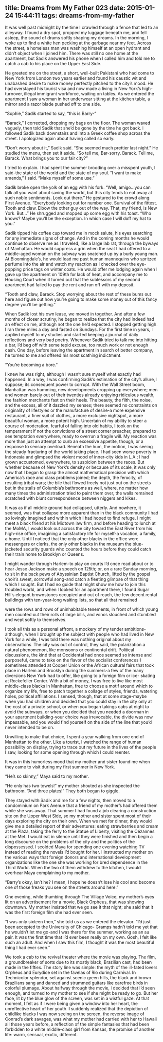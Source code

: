 title: Dreams from My Father 023
date: 2015-01-24 15:44:11
tags: dreams-from-my-father
---

It was well past midnight by the time I crawled through a fence that led to an alleyway. I found a dry spot, propped my luggage beneath me, and fell asleep, the sound of drums softly shaping my dreams. In the morning, I woke up to find a white hen pecking at the garbage near my feet. Across the street, a homeless man was washing himself at an open hydrant and didn’t object when I joined him. There was still no one home at the apartment, but Sadik answered his phone when I called him and told me to catch a cab to his place on the Upper East Side.

He greeted me on the street, a short, well-built Pakistani who had come to New York from London two years earlier and found his caustic wit and unabashed desire to make money perfectly pitched to the city’s mood. He had overstayed his tourist visa and now made a living in New York’s high-turnover, illegal immigrant workforce, waiting on tables. As we entered the apartment I saw a woman in her underwear sitting at the kitchen table, a mirror and a razor blade pushed off to one side.

“Sophie,” Sadik started to say, “this is Barry-”

“Barack,” I corrected, dropping my bags on the floor. The woman waved vaguely, then told Sadik that she’d be gone by the time he got back. I followed Sadik back downstairs and into a Greek coffee shop across the street. I apologized again about having called so early.

“Don’t worry about it,” Sadik said. “She seemed much prettier last night.” He studied the menu, then set it aside. “So tell me, Bar-sorry. Barack. Tell me, Barack. What brings you to our fair city?”

I tried to explain. I had spent the summer brooding over a misspent youth, I said-the state of the world and the state of my soul. “I want to make amends,” I said. “Make myself of some use.”

Sadik broke open the yolk of an egg with his fork. “Well, amigo...you can talk all you want about saving the world, but this city tends to eat away at such noble sentiments. Look out there.” He gestured to the crowd along First Avenue. “Everybody looking out for number one. Survival of the fittest. Tooth and claw. Elbow the other guy out of the way. That, my friend, is New York. But...” He shrugged and mopped up some egg with his toast. “Who knows? Maybe you’ll be the exception. In which case I will doff my hat to you.”

Sadik tipped his coffee cup toward me in mock salute, his eyes searching for any immediate signs of change. And in the coming months he would continue to observe me as I traveled, like a large lab rat, through the byways of Manhattan. He would suppress a grin when the seat I had offered to a middle-aged woman on the subway was snatched up by a burly young man. At Bloomingdale’s, he would lead me past human mannequins who spritzed perfume into the air and watch my reaction as I checked over the eye-popping price tags on winter coats. He would offer me lodging again when I gave up the apartment on 109th for lack of heat, and accompany me to Housing Court when it turned out that the sublessors of my second apartment had failed to pay the rent and run off with my deposit.

“Tooth and claw, Barack. Stop worrying about the rest of these bums out here and figure out how you’re going to make some money out of this fancy degree you’ll be getting.”

When Sadik lost his own lease, we moved in together. And after a few months of closer scrutiny, he began to realize that the city had indeed had an effect on me, although not the one he’d expected. I stopped getting high. I ran three miles a day and fasted on Sundays. For the first time in years, I applied myself to my studies and started keeping a journal of daily reflections and very bad poetry. Whenever Sadik tried to talk me into hitting a bar, I’d beg off with some tepid excuse, too much work or not enough cash. One day, before leaving the apartment in search of better company, he turned to me and offered his most scathing indictment.

“You’re becoming a bore.”

I knew he was right, although I wasn’t sure myself what exactly had happened. In a way, I was confirming Sadik’s estimation of the city’s allure, I suppose; its consequent power to corrupt. With the Wall Street boom, Manhattan was humming, new developments cropping up everywhere; men and women barely out of their twenties already enjoying ridiculous wealth, the fashion merchants fast on their heels. The beauty, the filth, the noise, and the excess, all of it dazzled my senses; there seemed no constraints on originality of lifestyles or the manufacture of desire-a more expensive restaurant, a finer suit of clothes, a more exclusive nightspot, a more beautiful woman, a more potent high. Uncertain of my ability to steer a course of moderation, fearful of falling into old habits, I took on the temperament if not the convictions of a street corner preacher, prepared to see temptation everywhere, ready to overrun a fragile will. My reaction was more than just an attempt to curb an excessive appetite, though, or a response to sensory overload. Beneath the hum, the motion, I was seeing the steady fracturing of the world taking place. I had seen worse poverty in Indonesia and glimpsed the violent mood of inner-city kids in L.A.; I had grown accustomed, everywhere, to suspicion between the races. But whether because of New York’s density or because of its scale, it was only now that I began to grasp the almost mathematical precision with which America’s race and class problems joined; the depth, the ferocity, of resulting tribal wars; the bile that flowed freely not just out on the streets but in the stalls of Columbia’s bathrooms as well, where, no matter how many times the administration tried to paint them over, the walls remained scratched with blunt correspondence between niggers and kikes.

It was as if all middle ground had collapsed, utterly. And nowhere, it seemed, was that collapse more apparent than in the black community I had so lovingly imagined and within which I had hoped to find refuge. I might meet a black friend at his Midtown law firm, and before heading to lunch at the MoMA, I would look out across the city toward the East River from his high-rise office, imagining a satisfactory life for myself-a vocation, a family, a home. Until I noticed that the only other blacks in the office were messengers or clerks, the only other blacks in the museum the blue- jacketed security guards who counted the hours before they could catch their train home to Brooklyn or Queens.

I might wander through Harlem-to play on courts I’d once read about or to hear Jesse Jackson make a speech on 125th; or, on a rare Sunday morning, to sit in the back pews of Abyssinian Baptist Church, lifted by the gospel choir’s sweet, sorrowful song-and catch a fleeting glimpse of that thing which I sought. But I had no guide that might show me how to join this troubled world, and when I looked for an apartment there, I found Sugar Hill’s elegant brownstones occupied and out of reach, the few decent rental buildings with ten-year-long waiting lists, so that all that remained

were the rows and rows of uninhabitable tenements, in front of which young men counted out their rolls of large bills, and winos slouched and stumbled and wept softly to themselves.

I took all this as a personal affront, a mockery of my tender ambitions-although, when I brought up the subject with people who had lived in New York for a while, I was told there was nothing original about my observations. The city was out of control, they said, the polarization a natural phenomenon, like monsoons or continental drift. Political discussions, the kind that at Occidental had once seemed so intense and purposeful, came to take on the flavor of the socialist conferences I sometimes attended at Cooper Union or the African cultural fairs that took place in Harlem and Brooklyn during the summers-a few of the many diversions New York had to offer, like going to a foreign film or ice- skating at Rockefeller Center. With a bit of money, I was free to live like most middle-class blacks in Manhattan, free to choose a motif around which to organize my life, free to patch together a collage of styles, friends, watering holes, political affiliations. I sensed, though, that at some stage-maybe when you had children and decided that you could stay in the city only at the cost of a private school, or when you began takings cabs at night to avoid the subways, or when you decided that you needed a doorman in your apartment building-your choice was irrevocable, the divide was now impassable, and you would find yourself on the side of the line that you’d never intended to be on.

Unwilling to make that choice, I spent a year walking from one end of Manhattan to the other. Like a tourist, I watched the range of human possibility on display, trying to trace out my future in the lives of the people I saw, looking for some opening through which I could reenter.

It was in this humorless mood that my mother and sister found me when they came to visit during my first summer in New York.

“He’s so skinny,” Maya said to my mother.

“He only has two towels!” my mother shouted as she inspected the bathroom. “And three plates!” They both began to giggle.

They stayed with Sadik and me for a few nights, then moved to a condominium on Park Avenue that a friend of my mother’s had offered them while she was away. That summer I had found a job clearing a construction site on the Upper West Side, so my mother and sister spent most of their days exploring the city on their own. When we met for dinner, they would give me a detailed report of their adventures: eating strawberries and cream at the Plaza, taking the ferry to the Statue of Liberty, visiting the C&#233;zannes at the Met. I would eat in silence until they were finished and then begin a long discourse on the problems of the city and the politics of the dispossessed. I scolded Maya for spending one evening watching TV instead of reading the novels I’d bought for her. I instructed my mother on the various ways that foreign donors and international development organizations like the one she was working for bred dependence in the Third World. When the two of them withdrew to the kitchen, I would overhear Maya complaining to my mother.

“Barry’s okay, isn’t he? I mean, I hope he doesn’t lose his cool and become one of those freaks you see on the streets around here.”

One evening, while thumbing through The Village Voice, my mother’s eyes lit on an advertisement for a movie, Black Orpheus, that was showing downtown. My mother insisted that we go see it that night; she said that it was the first foreign film she had ever seen.

“I was only sixteen then,” she told us as we entered the elevator. “I’d just been accepted to the University of Chicago- Gramps hadn’t told me yet that he wouldn’t let me go-and I was there for the summer, working as an au pair. It was the first time that I’d ever been really on my own. Gosh, I felt like such an adult. And when I saw this film, I thought it was the most beautiful thing I had ever seen.”

We took a cab to the revival theater where the movie was playing. The film, a groundbreaker of sorts due to its mostly black, Brazilian cast, had been made in the fifties. The story line was simple: the myth of the ill-fated lovers Orpheus and Eurydice set in the favelas of Rio during Carnival. In Technicolor splendor, set against scenic green hills, the black and brown Brazilians sang and danced and strummed guitars like carefree birds in colorful plumage. About halfway through the movie, I decided that I’d seen enough, and turned to my mother to see if she might be ready to go. But her face, lit by the blue glow of the screen, was set in a wistful gaze. At that moment, I felt as if I were being given a window into her heart, the unreflective heart of her youth. I suddenly realized that the depiction of childlike blacks I was now seeing on the screen, the reverse image of Conrad’s dark savages, was what my mother had carried with her to Hawaii all those years before, a reflection of the simple fantasies that had been forbidden to a white middle-class girl from Kansas, the promise of another life: warm, sensual, exotic, different.

